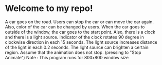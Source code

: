 # Welcome to my repo!

A car goes on the road. Users can stop the car or can move the car again. Also, color of the car can be changed by users. When the car goes to outside of the window, the car goes to the start point.
Also, there is a clock and there is a light source. Indicator of the clock rotates 90 degree in clockwise direction in each 15 seconds. The light source increases distance of the light in each 0.2 seconds.
The light source can brighten a certain region. Assume that the animation does not stop. (pressing to "Stop Animate")
Note : This program runs for 800x800 window size
